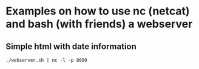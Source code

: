 # Examples on how to use nc (netcat) and bash (with friends) a webserver

## Simple html with date information

`./webserver.sh | nc -l -p 8080`